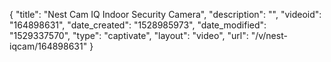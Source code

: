 {
    "title": "Nest Cam IQ Indoor Security Camera",
    "description": "",
    "videoid": "164898631",
    "date_created": "1528985973",
    "date_modified": "1529337570",
    "type": "captivate",
    "layout": "video",
    "url": "\/v\/nest-iqcam\/164898631"
}
